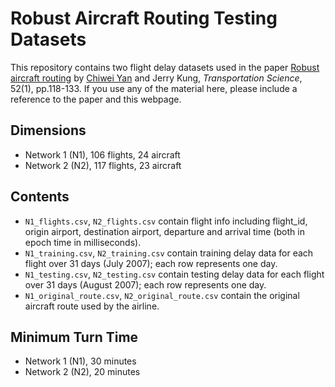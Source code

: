 # Robust Aircraft Routing Testing Datasets
This repository contains two flight delay datasets used in the paper [Robust aircraft routing](https://pubsonline.informs.org/doi/abs/10.1287/trsc.2015.0657) by [Chiwei Yan](web.mit.edu/chiwei/www) and Jerry Kung, *Transportation Science*, 52(1), pp.118-133. If you use any of the material here, please include a reference to the paper and this webpage.

## Dimensions

 - Network 1 (N1), 106 flights, 24 aircraft
 - Network 2 (N2), 117 flights, 23 aircraft

## Contents

 - `N1_flights.csv`, `N2_flights.csv` contain flight info including flight_id, origin airport, destination airport, departure and arrival time (both in epoch time in milliseconds).
 - `N1_training.csv`, `N2_training.csv` contain training delay data for each flight over 31 days (July 2007); each row represents one day.
 - `N1_testing.csv`, `N2_testing.csv` contain testing delay data for each flight over 31 days (August 2007); each row represents one day.
 - `N1_original_route.csv`, `N2_original_route.csv` contain the original aircraft route used by the airline.
 
## Minimum Turn Time
 - Network 1 (N1), 30 minutes
 - Network 2 (N2), 20 minutes
